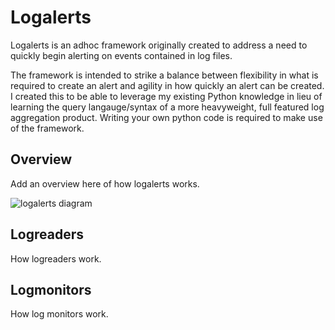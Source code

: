 # Logalerts
Logalerts is an adhoc framework originally created to address a need to quickly begin alerting on events contained in log files. 

The framework is intended to strike a balance between flexibility in what is required to create an alert and agility in how quickly an alert 
can be created. I created this to be able to leverage my existing Python knowledge in lieu of learning the query langauge/syntax of a more 
heavyweight, full featured log aggregation product. Writing your own python code is required to make use of the framework.

## Overview
Add an overview here of how logalerts works.

![logalerts diagram](https://user-images.githubusercontent.com/5790350/122434244-8b8ac380-cf5c-11eb-94d1-d53038189a0a.png)

## Logreaders
How logreaders work.

## Logmonitors
How log monitors work.
